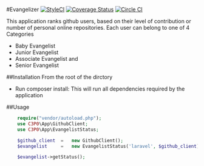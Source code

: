 #Evangelizer
[![StyleCI](https://styleci.io/repos/47891772/shield)](https://styleci.io/repos/47891772)
[![Coverage Status](https://coveralls.io/repos/andela-gjames/Evangelizers/badge.svg?branch=develop&service=github)](https://coveralls.io/github/andela-gjames/Evangelizers?branch=develop)
[![Circle CI](https://circleci.com/gh/andela-gjames/Evangelizers/tree/develop.svg?style=svg)](https://circleci.com/gh/andela-gjames/Evangelizers/tree/develop)

This application ranks github users, based on their level of contribution or number of  personal online repositories.
Each user can belong to one of 4 Categories

* Baby Evangelist
* Junior Evangelist
* Associate Evangelist and
* Senior Evangelist

##Installation
From the root of the dirctory
* Run composer install: This will run all dependencies required by the application


##Usage

```php
    require("vendor/autoload.php");
    use C3P0\App\GithubClient;
    use C3P0\App\EvangelistStatus;

    $github_client  =   new GithubClient();
    $evangelist     =   new EvangelistStatus('laravel', $github_client);

    $evangelist->getStatus();

```
